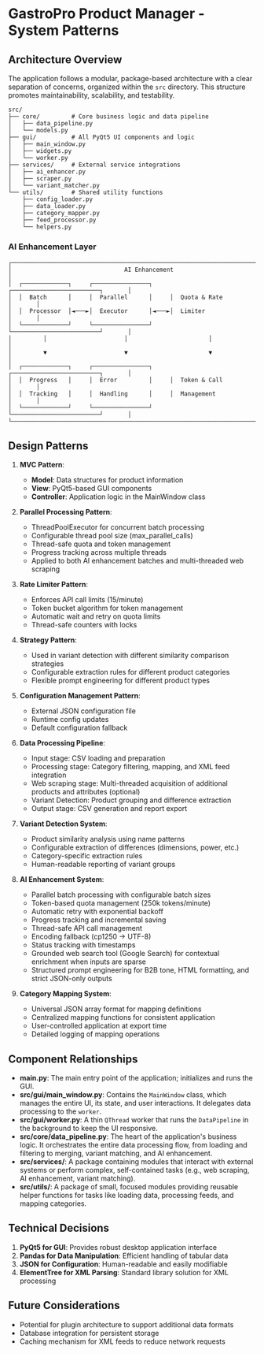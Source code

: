 # GastroPro Product Manager - System Patterns

## Architecture Overview
The application follows a modular, package-based architecture with a clear separation of concerns, organized within the `src` directory. This structure promotes maintainability, scalability, and testability.

```
src/
├── core/         # Core business logic and data pipeline
│   ├── data_pipeline.py
│   └── models.py
├── gui/          # All PyQt5 UI components and logic
│   ├── main_window.py
│   ├── widgets.py
│   └── worker.py
├── services/     # External service integrations
│   ├── ai_enhancer.py
│   ├── scraper.py
│   └── variant_matcher.py
└── utils/        # Shared utility functions
    ├── config_loader.py
    ├── data_loader.py
    ├── category_mapper.py
    ├── feed_processor.py
    └── helpers.py
```

### AI Enhancement Layer
```
┌───────────────────────────────────────────────────────────────────────────────┐
│                                AI Enhancement                                 │
│  ┌─────────────┐     ┌────────────────┐     ┌─────────────────────────┐       │
│  │  Batch      │     │  Parallel      │     │  Quota & Rate           │       │
│  │  Processor  │◄───►│  Executor      │◄───►│  Limiter                │       │
│  └─────────────┘     └────────────────┘     └─────────────────────────┘       │
│         │                      │                       │                      │
│         ▼                      ▼                       ▼                      │
│  ┌─────────────┐     ┌────────────────┐     ┌─────────────────────────┐       │
│  │  Progress   │     │  Error         │     │  Token & Call           │       │
│  │  Tracking   │     │  Handling      │     │  Management             │       │
│  └─────────────┘     └────────────────┘     └─────────────────────────┘       │
└───────────────────────────────────────────────────────────────────────────────┘
```

## Design Patterns
1. **MVC Pattern**:
   - **Model**: Data structures for product information
   - **View**: PyQt5-based GUI components
   - **Controller**: Application logic in the MainWindow class

2. **Parallel Processing Pattern**:
   - ThreadPoolExecutor for concurrent batch processing
   - Configurable thread pool size (max_parallel_calls)
   - Thread-safe quota and token management
   - Progress tracking across multiple threads
   - Applied to both AI enhancement batches and multi-threaded web scraping

3. **Rate Limiter Pattern**:
   - Enforces API call limits (15/minute)
   - Token bucket algorithm for token management
   - Automatic wait and retry on quota limits
   - Thread-safe counters with locks

4. **Strategy Pattern**:
   - Used in variant detection with different similarity comparison strategies
   - Configurable extraction rules for different product categories
   - Flexible prompt engineering for different product types

2. **Configuration Management Pattern**:
   - External JSON configuration file
   - Runtime config updates
   - Default configuration fallback

3. **Data Processing Pipeline**:
   - Input stage: CSV loading and preparation
   - Processing stage: Category filtering, mapping, and XML feed integration
   - Web scraping stage: Multi-threaded acquisition of additional products and attributes (optional)
   - Variant Detection: Product grouping and difference extraction
   - Output stage: CSV generation and report export

4. **Variant Detection System**:
   - Product similarity analysis using name patterns
   - Configurable extraction of differences (dimensions, power, etc.)
   - Category-specific extraction rules
   - Human-readable reporting of variant groups

5. **AI Enhancement System**:
   - Parallel batch processing with configurable batch sizes
   - Token-based quota management (250k tokens/minute)
   - Automatic retry with exponential backoff
   - Progress tracking and incremental saving
   - Thread-safe API call management
   - Encoding fallback (cp1250 → UTF-8)
   - Status tracking with timestamps
   - Grounded web search tool (Google Search) for contextual enrichment when inputs are sparse
   - Structured prompt engineering for B2B tone, HTML formatting, and strict JSON-only outputs

4. **Category Mapping System**:
   - Universal JSON array format for mapping definitions
   - Centralized mapping functions for consistent application
   - User-controlled application at export time
   - Detailed logging of mapping operations

## Component Relationships
- **main.py**: The main entry point of the application; initializes and runs the GUI.
- **src/gui/main_window.py**: Contains the `MainWindow` class, which manages the entire UI, its state, and user interactions. It delegates data processing to the `worker`.
- **src/gui/worker.py**: A thin `QThread` worker that runs the `DataPipeline` in the background to keep the UI responsive.
- **src/core/data_pipeline.py**: The heart of the application's business logic. It orchestrates the entire data processing flow, from loading and filtering to merging, variant matching, and AI enhancement.
- **src/services/**: A package containing modules that interact with external systems or perform complex, self-contained tasks (e.g., web scraping, AI enhancement, variant matching).
- **src/utils/**: A package of small, focused modules providing reusable helper functions for tasks like loading data, processing feeds, and mapping categories.

## Technical Decisions
1. **PyQt5 for GUI**: Provides robust desktop application interface
2. **Pandas for Data Manipulation**: Efficient handling of tabular data
3. **JSON for Configuration**: Human-readable and easily modifiable
4. **ElementTree for XML Parsing**: Standard library solution for XML processing

## Future Considerations
- Potential for plugin architecture to support additional data formats
- Database integration for persistent storage
- Caching mechanism for XML feeds to reduce network requests

